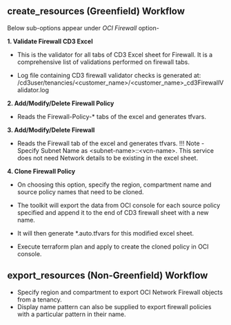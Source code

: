 ## create_resources (Greenfield) Workflow

Below sub-options appear under _OCI Firewall_ option-

**1. Validate Firewall CD3 Excel** <br>

- This is the validator for all tabs of CD3 Excel sheet for Firewall. It is a comprehensive list of validations performed on firewall tabs. 

- Log file containing CD3 firewall validator checks is generated at: /cd3user/tenancies/<customer_name>/<customer_name>_cd3FirewallValidator.log 

**2. Add/Modify/Delete Firewall Policy**<br>

- Reads the Firewall-Policy-* tabs of the excel and generates tfvars.

**3. Add/Modify/Delete Firewall**<br>

- Reads the Firewall tab of the excel and generates tfvars.
   !!!   Note
         - Specify Subnet Name as <subnet-name\>::<vcn-name\>. This service does not need Network details to be existing in the excel sheet.

**4. Clone Firewall Policy**<br>

- On choosing this option, specify the region, compartment name and source policy names that need to be cloned.

- The toolkit will export the data from OCI console for each source policy specified and append it to the end of CD3 firewall sheet with a new name.

- It will then generate *.auto.tfvars for this modified excel sheet.
- Execute terraform plan and apply to create the cloned policy in OCI console.



## export_resources (Non-Greenfield) Workflow
- Specify region and compartment to export OCI Network Firewall objects from a tenancy.
- Display name pattern can also be supplied to export firewall policies with a particular pattern in their name.